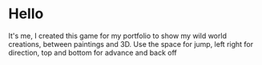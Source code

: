 # Hello

It's me, I created this game for my portfolio to show my wild world creations, between paintings and 3D.
Use the space for jump, left right for direction, top and bottom for advance and back off





